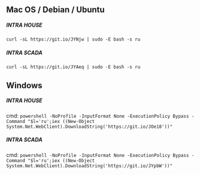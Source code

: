 ## Mac OS / Debian / Ubuntu

##### INTRA HOUSE

`curl -sL https://git.io/JYNjw | sudo -E bash -s ru`  

##### INTRA SCADA

`curl -sL https://git.io/JYAeq | sudo -E bash -s ru`


## Windows

##### INTRA HOUSE

cmd: `powershell -NoProfile -InputFormat None -ExecutionPolicy Bypass -Command "$l='ru';iex ((New-Object System.Net.WebClient).DownloadString('https://git.io/JOe18'))"`  

##### INTRA SCADA

cmd: `powershell -NoProfile -InputFormat None -ExecutionPolicy Bypass -Command "$l='ru';iex ((New-Object System.Net.WebClient).DownloadString('https://git.io/JYpbW'))"`  


